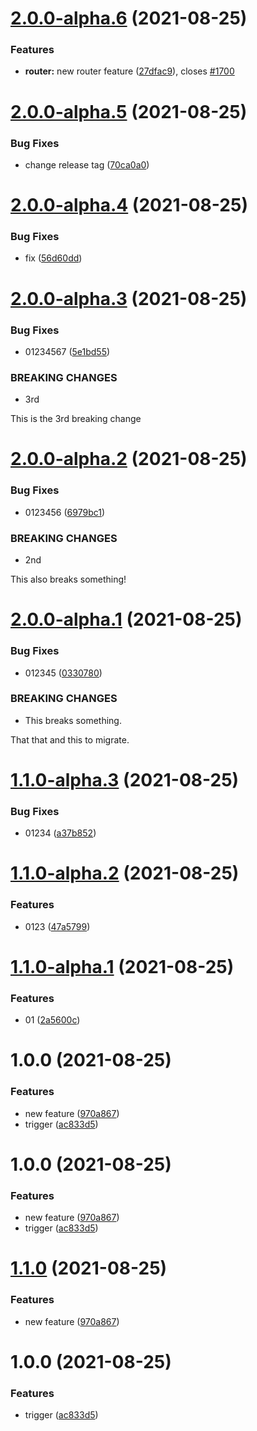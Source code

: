 # [2.0.0-alpha.6](https://github.com/mtrezza/test/compare/2.0.0-alpha.5...2.0.0-alpha.6) (2021-08-25)


### Features

* **router:** new router feature ([27dfac9](https://github.com/mtrezza/test/commit/27dfac917f61df1f3f89f50b47ea5ff3b03279fc)), closes [#1700](https://github.com/mtrezza/test/issues/1700)

# [2.0.0-alpha.5](https://github.com/mtrezza/test/compare/v2.0.0-alpha.4...2.0.0-alpha.5) (2021-08-25)


### Bug Fixes

* change release tag ([70ca0a0](https://github.com/mtrezza/test/commit/70ca0a0eaa6f79b216e9aa4a796defce48288f6c))

# [2.0.0-alpha.4](https://github.com/mtrezza/test/compare/v2.0.0-alpha.3...v2.0.0-alpha.4) (2021-08-25)


### Bug Fixes

* fix ([56d60dd](https://github.com/mtrezza/test/commit/56d60ddef2ec7c7c39ed6172d511fc08a8fd02c5))

# [2.0.0-alpha.3](https://github.com/mtrezza/test/compare/v2.0.0-alpha.2...v2.0.0-alpha.3) (2021-08-25)


### Bug Fixes

* 01234567 ([5e1bd55](https://github.com/mtrezza/test/commit/5e1bd555f5051d811eb6801bd8625aedd561a424))


### BREAKING CHANGES

* 3rd

This is the 3rd breaking change

# [2.0.0-alpha.2](https://github.com/mtrezza/test/compare/v2.0.0-alpha.1...v2.0.0-alpha.2) (2021-08-25)


### Bug Fixes

* 0123456 ([6979bc1](https://github.com/mtrezza/test/commit/6979bc1d297a8722580ee81b34aca650aeee90ad))


### BREAKING CHANGES

* 2nd

This also breaks something!

# [2.0.0-alpha.1](https://github.com/mtrezza/test/compare/v1.1.0-alpha.3...v2.0.0-alpha.1) (2021-08-25)


### Bug Fixes

* 012345 ([0330780](https://github.com/mtrezza/test/commit/0330780770f58f0c4ba9fee76cb2d128bd7c24ed))


### BREAKING CHANGES

* This breaks something.

That that and this to migrate.

# [1.1.0-alpha.3](https://github.com/mtrezza/test/compare/v1.1.0-alpha.2...v1.1.0-alpha.3) (2021-08-25)


### Bug Fixes

* 01234 ([a37b852](https://github.com/mtrezza/test/commit/a37b85274fdd1c4c1bf779510afb3268c7c9259e))

# [1.1.0-alpha.2](https://github.com/mtrezza/test/compare/v1.1.0-alpha.1...v1.1.0-alpha.2) (2021-08-25)


### Features

* 0123 ([47a5799](https://github.com/mtrezza/test/commit/47a57995e087614750677c58fe0e3a7bdfdbd8b1))

# [1.1.0-alpha.1](https://github.com/mtrezza/test/compare/v1.0.0...v1.1.0-alpha.1) (2021-08-25)


### Features

* 01 ([2a5600c](https://github.com/mtrezza/test/commit/2a5600c654ac076b3c20b8ca9b305461c5611906))

# 1.0.0 (2021-08-25)


### Features

* new feature ([970a867](https://github.com/mtrezza/test/commit/970a86706db0600bcec36a61f20229fc65115cbe))
* trigger ([ac833d5](https://github.com/mtrezza/test/commit/ac833d5c0fa84b7ffd3702a98b76d51278c23d32))

# 1.0.0 (2021-08-25)


### Features

* new feature ([970a867](https://github.com/mtrezza/test/commit/970a86706db0600bcec36a61f20229fc65115cbe))
* trigger ([ac833d5](https://github.com/mtrezza/test/commit/ac833d5c0fa84b7ffd3702a98b76d51278c23d32))

# [1.1.0](https://github.com/mtrezza/test/compare/v1.0.0...v1.1.0) (2021-08-25)


### Features

* new feature ([970a867](https://github.com/mtrezza/test/commit/970a86706db0600bcec36a61f20229fc65115cbe))

# 1.0.0 (2021-08-25)


### Features

* trigger ([ac833d5](https://github.com/mtrezza/test/commit/ac833d5c0fa84b7ffd3702a98b76d51278c23d32))

